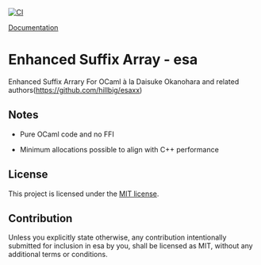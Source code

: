 [![CI](https://github.com/gborough/esa/actions/workflows/ci.yml/badge.svg)](https://github.com/gborough/esa/actions/workflows/ci.yml)

[Documentation](https://gborough.github.io/esa/esa)

# Enhanced Suffix Array - esa

Enhanced Suffix Arrary For OCaml à la Daisuke Okanohara and related authors(https://github.com/hillbig/esaxx)

## Notes

- Pure OCaml code and no FFI

- Minimum allocations possible to align with C++ performance

## License

This project is licensed under the [MIT license].

[MIT license]: https://github.com/gborough/esa/blob/main/LICENSE

## Contribution

Unless you explicitly state otherwise, any contribution intentionally submitted
for inclusion in esa by you, shall be licensed as MIT, without any additional
terms or conditions.
